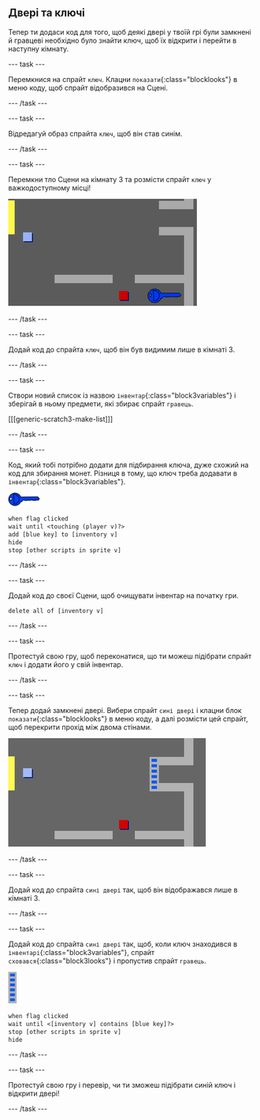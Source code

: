 ## Двері та ключі

Тепер ти додаси код для того, щоб деякі двері у твоїй грі були замкнені й гравцеві необхідно було знайти ключ, щоб їх відкрити і перейти в наступну кімнату.

\--- task \---

Перемкнися на спрайт `ключ`. Клацни `показати`{:class="blocklooks"} в меню коду, щоб спрайт відобразився на Сцені.

\--- /task \---

\--- task \---

Відредагуй образ спрайта `ключ`, щоб він став синім.

\--- /task \---

\--- task \---

Перемкни тло Сцени на кімнату 3 та розмісти спрайт `ключ` у важкодоступному місці!

![знімок екрана](images/world-key.png)

\--- /task \---

\--- task \---

Додай код до спрайта `ключ`, щоб він був видимим лише в кімнаті 3.

\--- /task \---

\--- task \---

Створи новий список із назвою `інвентар`{:class="block3variables"} і зберігай в ньому предмети, які збирає спрайт `гравець`.

[[[generic-scratch3-make-list]]]

\--- /task \---

\--- task \---

Код, який тобі потрібно додати для підбирання ключа, дуже схожий на код для збирання монет. Різниця в тому, що ключ треба додавати в `інвентар`{:class="block3variables"}.

![ключ](images/key.png)

```blocks3
when flag clicked
wait until <touching (player v)?>
add [blue key] to [inventory v]
hide
stop [other scripts in sprite v]
```

\--- /task \---

\--- task \---

Додай код до своєї Сцени, щоб очищувати інвентар на початку гри.

```blocks3
delete all of [inventory v]
```

\--- /task \---

\--- task \---

Протестуй свою гру, щоб переконатися, що ти можеш підібрати спрайт `ключ` і додати його у свій інвентар.

\--- /task \---

\--- task \---

Тепер додай замкнені двері. Вибери спрайт `сині двері` і клацни блок `показати`{:class="blocklooks"} в меню коду, а далі розмісти цей спрайт, щоб перекрити прохід між двома стінами.

![знімок екрана](images/world-door.png)

\--- /task \---

\--- task \---

Додай код до спрайта `сині двері` так, щоб він відображався лише в кімнаті 3.

\--- /task \---

\--- task \---

Додай код до спрайта `сині двері` так, щоб, коли ключ знаходився в `інвентарі`{:class="block3variables"}, спрайт `сховався`{:class="block3looks"} і пропустив спрайт `гравець`.

![двері](images/door.png)

```blocks3
when flag clicked
wait until <[inventory v] contains [blue key]?>
stop [other scripts in sprite v]
hide
```

\--- /task \---

\--- task \---

Протестуй свою гру і перевір, чи ти зможеш підібрати синій ключ і відкрити двері!

\--- /task \---